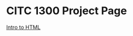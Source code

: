 # CITC 1300 Project Page

<a href="file:///Users/qjones/Documents/GitHub/Citc1300/Intro_to_html/index.html">Intro to HTML</a>